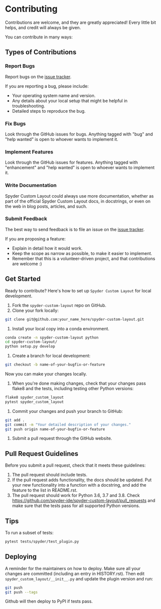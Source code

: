# Contributing

Contributions are welcome, and they are greatly appreciated! Every little bit
helps, and credit will always be given.

You can contribute in many ways:

## Types of Contributions

### Report Bugs

Report bugs on the [issue tracker](https://github.com/spyder-ide/spyder-custom-layout/issues).

If you are reporting a bug, please include:

* Your operating system name and version.
* Any details about your local setup that might be helpful in troubleshooting.
* Detailed steps to reproduce the bug.

### Fix Bugs

Look through the GitHub issues for bugs. Anything tagged with "bug" and "help
wanted" is open to whoever wants to implement it.

### Implement Features

Look through the GitHub issues for features. Anything tagged with "enhancement"
and "help wanted" is open to whoever wants to implement it.

### Write Documentation

Spyder Custom Layout could always use more documentation, whether as part of the
official Spyder Custom Layout docs, in docstrings, or even on the web in blog posts,
articles, and such.

### Submit Feedback

The best way to send feedback is to file an issue on the [issue tracker](https://github.com/spyder-ide/spyder-custom-layout/issues).

If you are proposing a feature:

* Explain in detail how it would work.
* Keep the scope as narrow as possible, to make it easier to implement.
* Remember that this is a volunteer-driven project, and that contributions
  are welcome :)

## Get Started

Ready to contribute? Here's how to set up `Spyder Custom Layout` for local development.

1. Fork the `spyder-custom-layout` repo on GitHub.
1. Clone your fork locally:

```bash
git clone git@github.com:your_name_here/spyder-custom-layout.git
```

1. Install your local copy into a conda environment.

```bash
conda create -n spyder-custom-layout python
cd spyder-custom-layout/
python setup.py develop
```

1. Create a branch for local development:

```bash
git checkout -b name-of-your-bugfix-or-feature
```

Now you can make your changes locally.

1. When you're done making changes, check that your changes pass flake8 and the
   tests, including testing other Python versions:

```bash
flake8 spyder_custom_layout
pytest spyder_custom_layout
```

1. Commit your changes and push your branch to GitHub:

```bash
git add .
git commit -m "Your detailed description of your changes."
git push origin name-of-your-bugfix-or-feature
```

1. Submit a pull request through the GitHub website.

## Pull Request Guidelines

Before you submit a pull request, check that it meets these guidelines:

1. The pull request should include tests.
1. If the pull request adds functionality, the docs should be updated. Put
   your new functionality into a function with a docstring, and add the
   feature to the list in README.rst.
1. The pull request should work for Python 3.6, 3.7 and 3.8. Check
   https://github.com/spyder-ide/spyder-custom-layout/pull_requests
   and make sure that the tests pass for all supported Python versions.

## Tips

To run a subset of tests:

```bash
pytest tests/spyder/test_plugin.py
```

## Deploying

A reminder for the maintainers on how to deploy.
Make sure all your changes are committed (including an entry in HISTORY.rst).
Then edit `spyder_custom_layout/__init__.py` and update the plugin version and run:

```bash
git push
git push --tags
```

Github will then deploy to PyPI if tests pass.

